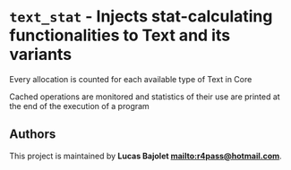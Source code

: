 # `text_stat` - Injects stat-calculating functionalities to Text and its variants

Every allocation is counted for each available type of Text in Core

Cached operations are monitored and statistics of their use are printed
at the end of the execution of a program

## Authors

This project is maintained by **Lucas Bajolet <mailto:r4pass@hotmail.com>**.
